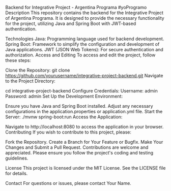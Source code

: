 Backend for Integrative Project - Argentina Programa #yoProgramo
Description
This repository contains the backend for the Integrative Project of Argentina Programa. It is designed to provide the necessary functionality for the project, utilizing Java and Spring Boot with JWT-based authentication.

Technologies
Java: Programming language used for backend development.
Spring Boot: Framework to simplify the configuration and development of Java applications.
JWT (JSON Web Tokens): For secure authentication and authorization.
Access and Editing
To access and edit the project, follow these steps:

Clone the Repository:
git clone https://github.com/yourusername/integrative-project-backend.git
Navigate to the Project Directory:

cd integrative-project-backend
Configure Credentials:
Username: admin
Password: admin
Set Up the Development Environment:

Ensure you have Java and Spring Boot installed.
Adjust any necessary configurations in the application.properties or application.yml file.
Start the Server:
./mvnw spring-boot:run
Access the Application:

Navigate to http://localhost:8080 to access the application in your browser.
Contributing
If you wish to contribute to this project, please:

Fork the Repository.
Create a Branch for Your Feature or Bugfix.
Make Your Changes and Submit a Pull Request.
Contributions are welcome and appreciated. Please ensure you follow the project's coding and testing guidelines.

License
This project is licensed under the MIT License. See the LICENSE file for details.

Contact
For questions or issues, please contact Your Name.
